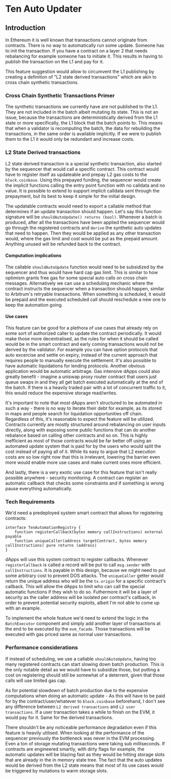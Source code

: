 # Ten Auto Updater

## Introduction

In Ethereum it is well known that transactions cannot originate from contracts. There is no way to automatically run some update. Someone has to init the transaction. If you have a contract on a layer 2 that needs rebalancing for example someone has to initiate it. This results in having to publish the transaction on the L1 and pay for it.


This feature suggestion would allow to circumvent the L1 publishing by creating a definition of "L2 state derived transactions" which are akin to cross chain synthetic transactions.


### Cross Chain Synthetic Transactions Primer

The synthetic transactions we currently have are not published to the L1. They are not included in the batch albeit mutating its state. This is not an issue, because the transactions are deterministically derived from the L1 state or more specifically, the L1 block that the batch points to. This means that when a validator is recomputing the batch, the data for rebuilding the transactions, in the same order is available implicitly. If we were to publish them to the L1 it would only be redundant and increase costs.


### L2 State Derived transactions

L2 state derived transaction is a special synthetic transaction, also started by the sequencer that would call a specific contract. This contract would have to register itself as updateable and prepay L2 gas costs to the `block.coinbase`. Using this prepayed funding, the sequencer would create the implicit functions calling the entry point function with no calldata and no value. It is possible to extend to support implicit calldata sent through the prepayment, but its best to keep it simple for the initial design.

The updatable contracts would need to export a callable method that determines if an update transaction should happen. Let's say this function signature will be `shouldAutoUpdate() returns (bool)`. 
Whenever a batch is produced, after all the transactions have been applied the sequencer would go through the registered contracts and `derive` the synthetic auto updates that need to happen. Then they would be applied as any other transaction would, where the gas limit and cost would be put as the prepaid amount. Anything unused will be refunded back to the contract.

#### Computation implications

The callable `shouldAutoUpdate` function would need to be subsidized by the sequencer and thus would have hard cap gas limit. This is similar to how optimism grants free gas for some special auto calls on cross chain messages. Alternatively we can use a scheduling mechanic where the contract instructs the sequencer when a transaction should happen, similar to Arbitrum's retryable transactions. When something is scheduled, it would be prepaid and the executed scheduled call should reschedule a new one to keep the automation going.


#### Use cases

This feature can be good for a plethora of use cases that already rely on some sort of authorized caller to update the contract periodically. It would make those more decentralised, as the rules for when it should be called would be in the smart contract and early coming transactions would not be derived by the validator. 
For example you can have option protocols that auto excercise and settle on expiry, instead of the current approach that requires people to manually execute the settlement. 
It's also possible to have automatic liquidations for lending protocols. 
Another obvious application would be automatic arbitrage.
Gas intensive dApps could also greatly benefit - imagine a uniswap proxy router contract that users just queue swaps in and they all get batch executed automatically at the end of the batch. If there is a heavily traded pair with a lot of concurrent traffic to it, this would reduce the expensive storage read/writes.

It's important to note that most dApps aren't structured to be automated in such a way - there is no way to iterate their debt for example, as its stored in maps and people search for liquidation opportunities off chain. Regardless of this, it's reasonable to expect the feature will be utilized. Contracts currently are mostly structured around rebalancing on user inputs directly, along with exposing some public functions that can do another rebalance based on calling other contracts and so on. This is highly inefficient as most of those contracts would be far better off using an automated update system that is paid for by the users who would split the cost instead of paying all of it. While its easy to argue that L2 execution costs are so low right now that this is irrelevant, lowering the barrier even more would enable more use cases and make current ones more efficient. 


And lastly, there is a very exotic use case for this feature that isn't really possible anywhere - security monitoring. A contract can register an automatic callback that checks some constraints and if something is wrong pause everything automatically. 

### Tech Requirements

We'd need a predeployed system smart contract that allows for registering contracts:

```solidity
interface TenAutomationRegistry {
    function registerCallback(bytes memory callInstructions) external payable
    function uniqueCaller(address targetContract, bytes memory callInstructions) pure returns (address)
}
```

dApps will use this system contract to register callbacks. Whenever `registerCallback` is called a record will be put to call `msg.sender` with `callInstructions`.
It is payable in this design, because we might need to put some arbitrary cost to prevent DOS attacks.
The `uniqueCaller` getter would return the unique address who will be the `tx.origin` for a specific contract's callback. This will allow the dApps to limit who can call the special automatic functions if they wish to do so. Futhermore it will be a layer of security as the caller address will be isolated per contract's callback, in order to prevent potential security exploits, albeit I'm not able to come up with an example.


To implement the whole feature we'd need to extend the logic in the `BatchExecutor` component and simply add another layer of transactions at the end to be executed by the `evm_facade`. Those transactions will be executed with gas priced same as normal user transactions. 

### Performance considerations

If instead of scheduling, we use a callable `shouldAutoUpdate`, having too many registered contracts can start slowing down batch production. This is the only notable detail as we would have to subsidize those, but putting a cost on registering should still be somewhat of a deterrent, given that those calls will use limited gas cap.

As for potential slowdown of batch production due to the expensive computations when doing an automatic update - As this will have to be paid for by the contract/user/whatever to `block.coinbase` beforehand, I don't see any difference between `L2 derived transactions` and `L2 user transactions`. If a user transaction takes a while to finish on the EVM, it would pay for it. Same for the derived transactions.

There shouldn't be any noticeable performance degradation even if this feature is heavily utilised. When looking at the performance of the sequencer previously the bottleneck was never in the EVM processing. Even a ton of storage mutating transactions were taking sub milliseconds. If contracts are engineered smartly, with dirty flags for example, the automatic updates will be blazing fast as they would be hitting storage slots that are already in the in memory state tree. The fact that the auto updates would be derived from the L2 state means that most of its use cases would be triggered by mutations to warm storage slots.